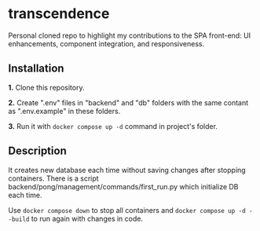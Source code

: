 # transcendence
Personal cloned repo to highlight my contributions to the SPA front-end: UI enhancements, component integration, and responsiveness.

## Installation

**1.** Clone this repository.

**2.** Create ".env" files in "backend" and "db" folders with the same contant as ".env.example" in these folders.

**3.** Run it with ```docker compose up -d``` command in project's folder.


## Description

It creates new database each time without saving changes after stopping containers. There is a script backend/pong/management/commands/first_run.py which initialize DB each time.

Use ```docker compose down``` to stop all containers and ```docker compose up -d --build``` to run again with changes in code.
